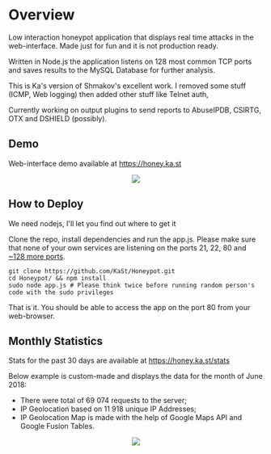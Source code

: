 # Overview
Low interaction honeypot application that displays real time attacks in the web-interface. Made just for fun and it is not production ready.

Written in Node.js the application listens on 128 most common TCP ports and saves results to the MySQL Database for further analysis. 

This is Ka's version of Shmakov's excellent work. I removed some stuff (ICMP, Web logging) then added other stuff like Telnet auth,

Currently working on output plugins to send reports to AbuseIPDB, CSIRTG, OTX and DSHIELD (possibly).

## Demo
Web-interface demo available at https://honey.ka.st

<p align="center"><img src="etc/images/interface_demo.gif?raw=true"></p>

## How to Deploy
We need nodejs, I'll let you find out where to get it 

Clone the repo, install dependencies and run the app.js. Please make sure that none of your own services are listening on the ports 21, 22, 80 and [~128 more ports](lib/tcp-ports.js).
```
git clone https://github.com/KaSt/Honeypot.git
cd Honeypot/ && npm install
sudo node app.js # Please think twice before running random person's code with the sudo privileges
```
That is it. You should be able to access the app on the port 80 from your web-browser. 

## Monthly Statistics
Stats for the past 30 days are available at https://honey.ka.st/stats

Below example is custom-made and displays the data for the month of June 2018:
- There were total of 69 074 requests to the server;
- IP Geolocation based on 11 918 unique IP Addresses;
- IP Geolocation Map is made with the help of Google Maps API and Google Fusion Tables.

<p align="center"><img src="etc/images/stats_demo.png?raw=true"></p>
